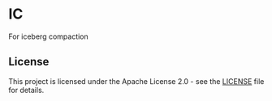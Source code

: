 # IC
For iceberg compaction


## License

This project is licensed under the Apache License 2.0 - see the [LICENSE](LICENSE) file for details.